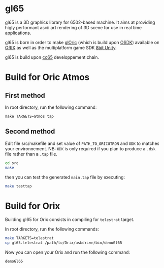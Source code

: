 # gl65

gl65 is a 3D graphics library for 6502-based machine. It aims at providing higly performant ascii art rendering of 3D scene for use in real time applications.

gl65 is born in order to make [glOric](https://github.com/oric-software/glOric) (which is build upon [OSDK](http://osdk.defence-force.org/)) available on [ORIX](http://orix.oric.org/) as well as the multiplatform game SDK [8bit Unity](http://8bit-unity.com/).

gl65 is build upon [cc65](https://cc65.github.io/) developpement chain.


# Build for Oric Atmos

## First method

In root directory, run the following command:

`make TARGETS=atmos tap`

## Second method

Edit file src/makefile and set value of `PATH_TO_ORICUTRON` and `ODK` to matches your environnement.
NB: `ODK` is only required if you plan to produce a `.dsk` file rather than a `.tap` file.

```bash
cd src
make
```

then you can test the generated `main.tap` file by executing:
```bash
make testtap
```

# Build for Orix

Building gl65 for Orix consists in compiling for `telestrat` target.

In root directory, run the following commands:

```bash
make TARGETS=telestrat
cp gl65.telestrat /path/to/Orix/usbdrive/bin/demoGl65
```

Now you can open your Orix and run the following command:

```bash
demoGl65
```